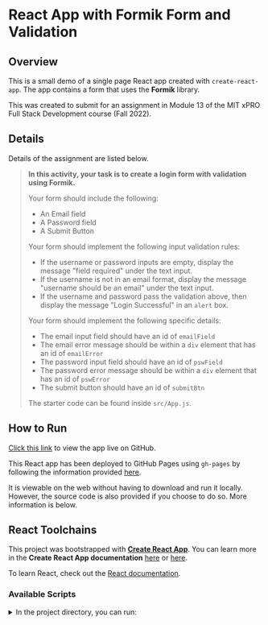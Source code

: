 # React App with Formik Form and Validation

## Overview

This is a small demo of a single page React app created with `create-react-app`. The app contains a form that uses the **Formik** library.

This was created to submit for an assignment in Module 13 of the MIT xPRO Full Stack Development course (Fall 2022).

## Details

Details of the assignment are listed below.

> **In this activity, your task is to create a login form with validation using Formik.**
>
> Your form should include the following:
>
> - An Email field
> - A Password field
> - A Submit Button
>
> Your form should implement the following input validation rules:
>
> - If the username or password inputs are empty, display the message "field required" under the text input.
> - If the username is not in an email format, display the message "username should be an email" under the text input.
> - If the username and password pass the validation above, then display the message "Login Successful" in an `alert` box.
>
> Your form should implement the following specific details:
>
> - The email input field should have an id of `emailField`
> - The email error message should be within a `div` element that has an id of `emailError`
> - The password input field should have an id of `pswField`
> - The password error message should be within a `div` element that has an id of `pswError`
> - The submit button should have an id of `submitBtn`
>
> The starter code can be found inside `src/App.js`.

## How to Run

[Click this link](https://zikman23.github.io/react-formik-form/) to view the app live on GitHub.

This React app has been deployed to GitHub Pages using `gh-pages` by following the information provided [here](https://github.com/gitname/react-gh-pages).

It is viewable on the web without having to download and run it locally. However, the source code is also provided if you choose to do so. More information is below.

## React Toolchains

This project was bootstrapped with [**Create React App**](https://reactjs.org/docs/create-a-new-react-app.html).
You can learn more in the **Create React App documentation** [here](https://facebook.github.io/create-react-app/docs/getting-started) or [here](https://github.com/facebook/create-react-app).

To learn React, check out the [React documentation](https://reactjs.org/).

### Available Scripts

<details>
<summary>In the project directory, you can run:</summary>

#### `npm start`

Runs the app in the development mode.\
Open [http://localhost:3000](http://localhost:3000) to view it in your browser.

The page will reload when you make changes.\
You may also see any lint errors in the console.

#### `npm test`

Launches the test runner in the interactive watch mode.\
See the section about [running tests](https://facebook.github.io/create-react-app/docs/running-tests) for more information.

#### `npm run build`

Builds the app for production to the `build` folder.\
It correctly bundles React in production mode and optimizes the build for the best performance.

The build is minified and the filenames include the hashes.\
Your app is ready to be deployed!

See the section about [deployment](https://facebook.github.io/create-react-app/docs/deployment) for more information.

</details>

